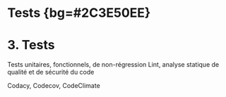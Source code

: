 # Tests {bg=#2C3E50EE}

# 3. Tests

Tests unitaires, fonctionnels, de non-régression
Lint, analyse statique de qualité et de sécurité du code

Codacy, Codecov, CodeClimate
